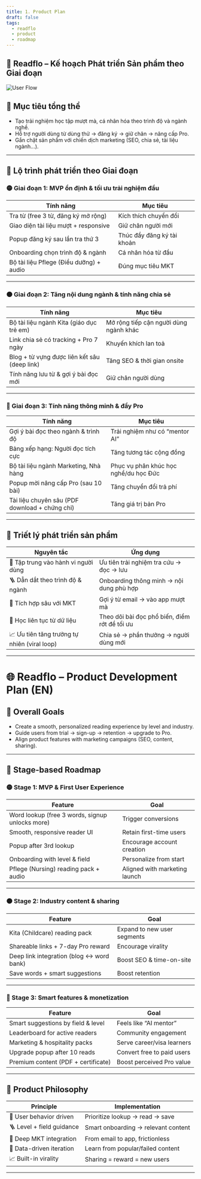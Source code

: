```yaml
---
title: 1. Product Plan
draft: false
tags:
  - readflo
  - product
  - roadmap
---
```


## 🧩 Readflo – Kế hoạch Phát triển Sản phẩm theo Giai đoạn

![User Flow](/readflo/6.png)

## 🎯 Mục tiêu tổng thể

- Tạo trải nghiệm học tập mượt mà, cá nhân hóa theo trình độ và ngành nghề.
- Hỗ trợ người dùng từ dùng thử → đăng ký → giữ chân → nâng cấp Pro.
- Gắn chặt sản phẩm với chiến dịch marketing (SEO, chia sẻ, tài liệu ngành...).

---

## 📅 Lộ trình phát triển theo Giai đoạn

### 🟡 Giai đoạn 1: MVP ổn định & tối ưu trải nghiệm đầu

| Tính năng | Mục tiêu |
|-----------|----------|
| Tra từ (free 3 từ, đăng ký mở rộng) | Kích thích chuyển đổi |
| Giao diện tài liệu mượt + responsive | Giữ chân người mới |
| Popup đăng ký sau lần tra thứ 3 | Thúc đẩy đăng ký tài khoản |
| Onboarding chọn trình độ & ngành | Cá nhân hóa từ đầu |
| Bộ tài liệu Pflege (Điều dưỡng) + audio | Đúng mục tiêu MKT |

---

### 🟠 Giai đoạn 2: Tăng nội dung ngành & tính năng chia sẻ

| Tính năng | Mục tiêu |
|-----------|----------|
| Bộ tài liệu ngành Kita (giáo dục trẻ em) | Mở rộng tiếp cận người dùng ngành khác |
| Link chia sẻ có tracking + Pro 7 ngày | Khuyến khích lan toả |
| Blog + từ vựng được liên kết sâu (deep link) | Tăng SEO & thời gian onsite |
| Tính năng lưu từ & gợi ý bài đọc mới | Giữ chân người dùng |

---

### 🔴 Giai đoạn 3: Tính năng thông minh & đẩy Pro

| Tính năng | Mục tiêu |
|-----------|----------|
| Gợi ý bài đọc theo ngành & trình độ | Trải nghiệm như có “mentor AI” |
| Bảng xếp hạng: Người đọc tích cực | Tăng tương tác cộng đồng |
| Bộ tài liệu ngành Marketing, Nhà hàng | Phục vụ phân khúc học nghề/du học Đức |
| Popup mời nâng cấp Pro (sau 10 bài) | Tăng chuyển đổi trả phí |
| Tài liệu chuyên sâu (PDF download + chứng chỉ) | Tăng giá trị bản Pro |

---

## 🧠 Triết lý phát triển sản phẩm

| Nguyên tắc | Ứng dụng |
|------------|----------|
| 🎯 Tập trung vào hành vi người dùng | Ưu tiên trải nghiệm tra cứu → đọc → lưu |
| 🪜 Dẫn dắt theo trình độ & ngành | Onboarding thông minh → nội dung phù hợp |
| 🔄 Tích hợp sâu với MKT | Gợi ý từ email → vào app mượt mà |
| 🧪 Học liên tục từ dữ liệu | Theo dõi bài đọc phổ biến, điểm rớt để tối ưu |
| 📈 Ưu tiên tăng trưởng tự nhiên (viral loop) | Chia sẻ → phần thưởng → người dùng mới |

---

# 🌐 Readflo – Product Development Plan (EN)

## 🎯 Overall Goals

- Create a smooth, personalized reading experience by level and industry.
- Guide users from trial → sign-up → retention → upgrade to Pro.
- Align product features with marketing campaigns (SEO, content, sharing).

---

## 📅 Stage-based Roadmap

### 🟡 Stage 1: MVP & First User Experience

| Feature | Goal |
|--------|------|
| Word lookup (free 3 words, signup unlocks more) | Trigger conversions |
| Smooth, responsive reader UI | Retain first-time users |
| Popup after 3rd lookup | Encourage account creation |
| Onboarding with level & field | Personalize from start |
| Pflege (Nursing) reading pack + audio | Aligned with marketing launch |

---

### 🟠 Stage 2: Industry content & sharing

| Feature | Goal |
|--------|------|
| Kita (Childcare) reading pack | Expand to new user segments |
| Shareable links + 7-day Pro reward | Encourage virality |
| Deep link integration (blog ↔ word bank) | Boost SEO & time-on-site |
| Save words + smart suggestions | Boost retention |

---

### 🔴 Stage 3: Smart features & monetization

| Feature | Goal |
|--------|------|
| Smart suggestions by field & level | Feels like “AI mentor” |
| Leaderboard for active readers | Community engagement |
| Marketing & hospitality packs | Serve career/visa learners |
| Upgrade popup after 10 reads | Convert free to paid users |
| Premium content (PDF + certificate) | Boost perceived Pro value |

---

## 🧠 Product Philosophy

| Principle | Implementation |
|----------|----------------|
| 🎯 User behavior driven | Prioritize lookup → read → save |
| 🪜 Level + field guidance | Smart onboarding → relevant content |
| 🔄 Deep MKT integration | From email to app, frictionless |
| 🧪 Data-driven iteration | Learn from popular/failed content |
| 📈 Built-in virality | Sharing = reward = new users |

---


